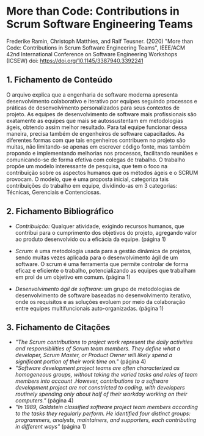 ﻿# More than Code: Contributions in Scrum Software Engineering Teams

Frederike Ramin, Christoph Matthies, and Ralf Teusner. (2020) "More than Code: Contributions in Scrum Software Engineering Teams", IEEE/ACM 42nd International Conference on Software Engineering Workshops (ICSEW) doi:  https://doi.org/10.1145/3387940.3392241

## 1. Fichamento de Conteúdo
O arquivo explica que a engenharia de software moderna apresenta desenvolvimento colaborativo e iterativo por equipes seguindo processos e práticas de desenvolvimento
personalizados para seus contextos de projeto. As equipes de desenvolvimento de software mais profissionais são exatamente as equipes que mais se autossustentam em metodologias ágeis, obtendo assim melhor resultado. Para tal equipe funcionar dessa maneira, precisa também de engenheiros de software capacitados. As diferentes formas com que tais engenheiros contribuem no projeto são muitas, não limitando-se apenas em escrever código fonte, mas também propondo e implementando melhorias nos processos, facilitando reuniões e comunicando-se de forma efetiva com colegas de trabalho. O trabalho propõe um modelo interessante de pesquisa, que tem o foco na contribuição sobre os aspectos humanos que os métodos ágeis e o SCRUM provocam. O modelo, que é uma proposta inicial, categoriza tais contribuições do trabalho em equipe, dividindo-as em 3 categorias: Técnicas, Gerenciais e Contenciosas.

## 2. Fichamento Bibliográfico

-   _Contribuição:_ Qualquer atividade, exigindo recursos humanos, que contribui para o cumprimento dos objetivos do projeto, agregando valor ao produto desenvolvido ou a eficácia da equipe. (página 1)

- _Scrum_: é uma  metodologia usada para a  gestão dinâmica de projetos, sendo muitas vezes aplicada para o  desenvolvimento ágil de um software. O scrum é uma ferramenta que permite controlar de forma eficaz e eficiente o trabalho, potencializando as equipes que trabalham em prol de um objetivo em comum. (página 1)

-   _Desenvolvimento ágil de software_: um grupo de metodologias de desenvolvimento de software baseadas no desenvolvimento iterativo, onde os requisitos e as soluções evoluem por meio da colaboração entre equipes multifuncionais auto-organizadas. (página 1)

## 3. Fichamento de Citações

-   _"The Scrum contributions to project work
represent the daily activities and responsibilities of Scrum team members. They define what a developer, Scrum Master, or Product Owner will likely spend a significant portion of their work time on."_ (página 4)
-   _"Software development project teams are often characterized as homogeneous groups, without taking the varied tasks and roles of team members into account .However, contributions to a software development project are not constricted to coding, with developers routinely spending only about half of their workday working on their computers."_  (página 4)
-   _"In 1989, Goldstein classified software project team members according to the tasks they regularly perform. He identified four distinct groups: programmers, analysts, maintainers, and supporters, each contributing in different ways"_  (página 1)

